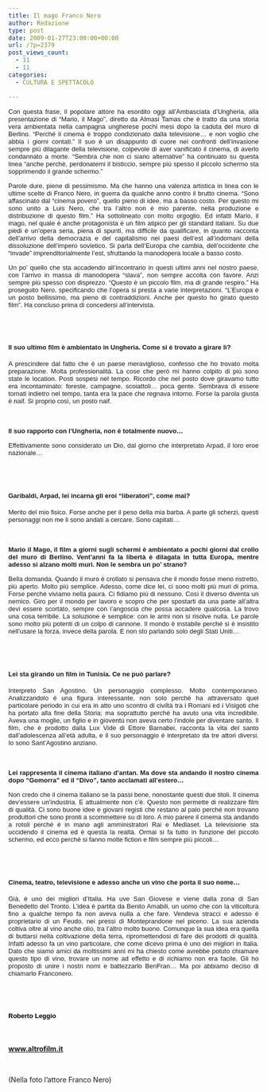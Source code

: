 ```yaml
---
title: Il mago Franco Nero
author: Redazione
type: post
date: 2009-01-27T23:00:00+00:00
url: /?p=2379
post_views_count:
  - 11
  - 11
categories:
  - CULTURA E SPETTACOLO

---
```

<p align="justify">
  <font face="Tahoma, sans&#45;serif"><font size="2">Con questa frase, il popolare attore ha esordito oggi all&rsquo;Ambasciata d&rsquo;Ungheria, alla presentazione di &ldquo;Mario, il Mago&rdquo;, diretto da Almasi Tamas che &egrave; tratto da una storia vera ambientata nella campagna ungherese pochi mesi dopo la caduta del muro di Berlino. &ldquo;Perch&eacute; il cinema &egrave; troppo condizionato dalla televisione&hellip; e non voglio che abbia i giorni contati.&rdquo; Il suo &egrave; un disappunto di cuore nei confronti dell&rsquo;invasione sempre pi&ugrave; dilagante della televisione, colpevole di aver vanificato il cinema, di averlo condannato a morte. &ldquo;Sembra che non ci siano alternative&rdquo; ha continuato su questa linea &ldquo;anche perch&egrave;, perdonatemi il bisticcio, sempre pi&ugrave; spesso il piccolo schermo sta sopprimendo il grande schermo.&rdquo; </font></font>
</p>

<p align="justify">
  <font face="Tahoma, sans&#45;serif"><font size="2">Parole dure, piene di pessimismo. Ma che hanno una valenza artistica in linea con le ultime scelte di Franco Nero, in guerra da qualche anno contro il brutto cinema. &ldquo;Sono affascinato dal &ldquo;cinema povero&rdquo;, quello pieno di idee, ma a basso costo. Per questo mi sono unito a Luis Nero, che tra l&rsquo;altro non &egrave; mio parente, nella produzione e distribuzione di questo film.&rdquo; Ha sottolineato con molto orgoglio. Ed infatti Mario, il mago, nel quale &egrave; anche protagonista &egrave; un film atipico per gli standard italiani. Su due piedi &egrave; un&rsquo;opera seria, piena di spunti, ma difficile da qualificare, in quanto racconta dell&rsquo;arrivo della democrazia e del capitalismo nei paesi dell&rsquo;est all&rsquo;indomani della dissoluzione dell&rsquo;impero sovietico. Si parla dell&rsquo;Europa che cambia, dell&rsquo;occidente che &ldquo;invade&rdquo; imprenditorialmente l&rsquo;est, sfruttando la manodopera locale a basso costo. </font></font>
</p>

<p align="justify">
  <font face="Tahoma, sans&#45;serif"><font size="2">Un po&rsquo; quello che sta accadendo all&rsquo;incontrario in questi ultimi anni nel nostro paese, con l&rsquo;arrivo in massa di manodopera &ldquo;slava&rdquo;, non sempre accolta con favore. Anzi sempre pi&ugrave; spesso con disprezzo. &ldquo;Questo &egrave; un piccolo film, ma di grande respiro.&rdquo; Ha proseguito Nero, specificando che l&rsquo;opera si presta a varie interpretazioni. &ldquo;L&rsquo;Europa &egrave; un posto bellissimo, ma pieno di contraddizioni. Anche per questo ho girato questo film&rdquo;. Ha concluso prima di concedersi all&rsquo;intervista. </font></font>
</p>

<p align="justify">
  &nbsp;
</p>

<h1 class="western" align="justify">
  <font face="Tahoma, sans&#45;serif"><font size="2"><strong>Il suo ultimo film &egrave; ambientato in Ungheria. Come si &egrave; trovato a girare l&igrave;?</strong></font></font>
</h1>

<p class="western" align="justify">
  <font face="Tahoma, sans&#45;serif"><font size="2">A prescindere dal fatto che &egrave; un paese meraviglioso, confesso che ho trovato molta preparazione. Molta professionalit&agrave;. La cose che per&ograve; mi hanno colpito di pi&ugrave; sono state le location. Posti sospesi nel tempo. Ricordo che nel posto dove giravamo tutto era incontaminato: foreste, campagne, scoiattoli&hellip; poca gente. Sembrava di essere tornati indietro nel tempo, tanta era la pace che regnava intorno. Forse la parola giusta &egrave; naif. Si proprio cos&igrave;, un posto naif.</font></font>
</p>

<p class="western" align="justify">
  &nbsp;
</p>

<p class="western" align="justify">
  <font face="Tahoma, sans&#45;serif"><font size="2"><strong>Il suo rapporto con l&rsquo;Ungheria, non &egrave; totalmente nuovo&hellip;</strong> </font></font>
</p>

<p class="western" align="justify">
  <font face="Tahoma, sans&#45;serif"><font size="2">Effettivamente sono considerato un Dio, dal giorno che interpretato Arpad, il loro eroe nazionale&hellip;</font></font>
</p>

<p class="western" align="justify">
  &nbsp;
</p>

<h1 class="western" align="justify">
  <font face="Tahoma, sans&#45;serif"><font size="2"><strong>Garibaldi, Arpad, lei incarna gli eroi &ldquo;liberatori&rdquo;, come mai?</strong></font></font>
</h1>

<p class="western" align="justify">
  <font face="Tahoma, sans&#45;serif"><font size="2">Merito del mio fisico. Forse anche per il peso della mia barba. A parte gli scherzi, questi personaggi non me li sono andati a cercare. Sono capitati&hellip;</font></font>
</p>

<p class="western" align="justify">
  &nbsp;
</p>

<p class="western" align="justify">
  <font face="Tahoma, sans&#45;serif"><font size="2"><strong>Mario il Mago, il film a giorni sugli schermi &egrave; ambientato a pochi giorni dal crollo del muro di Berlino. Vent&rsquo;anni fa la libert&agrave; &egrave; dilagata in tutta Europa, mentre adesso si alzano molti muri. Non le sembra un po&rsquo; strano?</strong></font></font>
</p>

<p class="western" align="justify">
  <font face="Tahoma, sans&#45;serif"><font size="2">Bella domanda. Quando il muro &egrave; crollato si pensava che il mondo fosse meno ristretto, pi&ugrave; aperto. Molto pi&ugrave; semplice. Adesso, come dice lei, ci sono molti pi&ugrave; muri di prima. Forse perch&eacute; viviamo nella paura. Ci fidiamo pi&ugrave; di nessuno. Cos&igrave; il diverso diventa un nemico. Giro per il mondo per lavoro e scopro che per spostarti da una parte all&rsquo;altra devi essere scortato, sempre con l&rsquo;angoscia che possa accadere qualcosa. La trovo una cosa terribile. La soluzione &egrave; semplice: con le armi non si risolve nulla. Le parole sono molto pi&ugrave; potenti di un colpo di cannone. Il mondo &egrave; instabile perch&eacute; si &egrave; insistito nell&rsquo;usare la forza, invece della parola. E non sto parlando solo degli Stati Uniti&hellip;</font></font>
</p>

<p class="western" align="justify">
  &nbsp;
</p>

<h1 class="western" align="justify">
  <font face="Tahoma, sans&#45;serif"><font size="2"><strong>Lei sta girando un film in Tunisia. Ce ne pu&ograve; parlare?</strong></font></font>
</h1>

<p class="western" align="justify">
  <font face="Tahoma, sans&#45;serif"><font size="2">Interpreto San Agostino. Un personaggio complesso. Molto contemporaneo. Analizzandolo &egrave; una figura interessante, non solo perch&eacute; ha attraversato quel particolare periodo in cui era in atto uno scontro di civilt&agrave; tra i Romani ed i Visigoti che ha portato alla fine della Storia; ma soprattutto perch&eacute; ha avuto una vita incredibile. Aveva una moglie, un figlio e in giovent&ugrave; non aveva certo l&rsquo;indole per diventare santo. Il film, che &egrave; prodotto dalla Lux Vide di Ettore Barnabei, racconta la vita del santo dall&rsquo;adolescenza all&rsquo;et&agrave; adulta, e il suo personaggio &egrave; interpretato da tre attori diversi. Io sono Sant&rsquo;Agostino anziano.</font></font>
</p>

<p class="western" align="justify">
  &nbsp;
</p>

<p class="western" align="justify">
  <font face="Tahoma, sans&#45;serif"><font size="2"><strong>Lei rappresenta il cinema italiano d&rsquo;antan. Ma dove sta andando il nostro cinema dopo &ldquo;Gomorra&rdquo; ed il &ldquo;Divo&rdquo;, tanto acclamati all&rsquo;estero&hellip;</strong></font></font>
</p>

<p class="western" align="justify">
  <font face="Tahoma, sans&#45;serif"><font size="2">Non credo che il cinema italiano se la passi bene, nonostante questi due titoli. Il cinema dev&rsquo;essere un&rsquo;industria. E attualmente non c&rsquo;&egrave;. Questo non permette di realizzare film di qualit&agrave;. Ci sono buone idee e giovani registi che restano al palo perch&eacute; non trovano produttori che sono pronti a scommettere su di loro. A mio parere il cinema sta andando a rotoli perch&eacute; &egrave; in mano agli amministratori Rai e Mediaset. La televisione sta uccidendo il cinema ed &egrave; questa la realt&agrave;. Ormai si fa tutto in funzione del piccolo schermo, ed ecco perch&eacute; si fanno molte fiction e film sempre pi&ugrave; piccoli&hellip;</font></font>
</p>

<p class="western" align="justify">
  &nbsp;
</p>

<h1 class="western" align="justify">
  <font face="Tahoma, sans&#45;serif"><font size="2"><strong>Cinema, teatro, televisione e adesso anche un vino che porta il suo nome&hellip;</strong></font></font>
</h1>

<p class="western" align="justify">
  <font face="Tahoma, sans&#45;serif"><font size="2">Gi&agrave;, &egrave; uno dei migliori d&rsquo;Italia. Ha uve San Giovese e viene dalla zona di San Benedetto del Tronto. L&rsquo;idea &egrave; partita da Benito Amabili, un uomo che con la viticoltura fino a qualche tempo fa non aveva nulla a che fare. Vendeva stracci e adesso &egrave; proprietario di un Feudo, nei pressi di Monteprandone nel piceno. La sua azienda coltiva oltre al vino anche olio, tra l&rsquo;altro molto buono. Comunque la sua idea era quella di buttarsi nella coltivazione della terra, ripromettendosi di fare dei prodotti di qualit&agrave;. Infatti adesso fa un vino particolare, che come dicevo prima &egrave; uno dei migliori in Italia. Dato che siamo amici da moltissimi anni mi ha chiesto come avrebbe potuto chiamare questo tipo di vino, trovare un nome ad effetto e di richiamo non era facile. Gli ho proposto di unire i nostri nomi e battezzarlo BenFran&hellip; Ma poi abbiamo deciso di chiamarlo Franconero.</font></font>
</p>

<p class="western" align="justify">
  &nbsp;
</p>

<h1 class="western" align="justify">
  <font face="Tahoma, sans&#45;serif"><font size="2" color="#000000"><strong>Roberto Leggio</strong></font></font>
</h1>

&nbsp;

<p class="western" align="justify">
  <strong><font color="#008000"><a href="https://www.altrofilm.it/">www.altrofilm.it</a></font></strong><font color="#008000"> </font>
</p>

<p class="western" align="justify">
  &nbsp;
</p>

<p class="western" align="justify">
  (Nella foto l&#8217;attore Franco Nero)
</p>